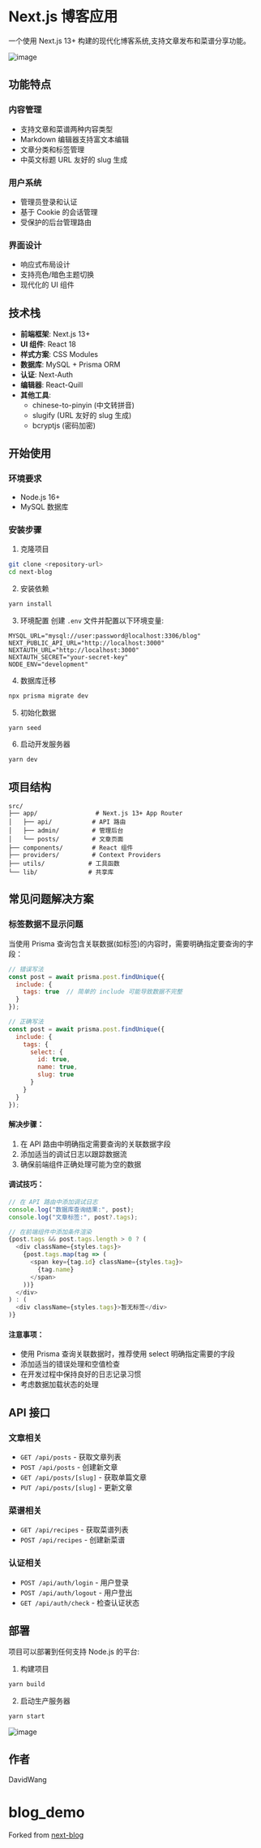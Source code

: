 # Next.js 博客应用

一个使用 Next.js 13+ 构建的现代化博客系统,支持文章发布和菜谱分享功能。

![image](cover-01.png)
## 功能特点

### 内容管理
- 支持文章和菜谱两种内容类型
- Markdown 编辑器支持富文本编辑
- 文章分类和标签管理
- 中英文标题 URL 友好的 slug 生成

### 用户系统
- 管理员登录和认证
- 基于 Cookie 的会话管理
- 受保护的后台管理路由

### 界面设计
- 响应式布局设计
- 支持亮色/暗色主题切换
- 现代化的 UI 组件

## 技术栈

- **前端框架**: Next.js 13+
- **UI 组件**: React 18
- **样式方案**: CSS Modules
- **数据库**: MySQL + Prisma ORM
- **认证**: Next-Auth
- **编辑器**: React-Quill
- **其他工具**:
  - chinese-to-pinyin (中文转拼音)
  - slugify (URL 友好的 slug 生成)
  - bcryptjs (密码加密)

## 开始使用

### 环境要求
- Node.js 16+
- MySQL 数据库

### 安装步骤

1. 克隆项目
```bash
git clone <repository-url>
cd next-blog
```

2. 安装依赖
```bash
yarn install
```

3. 环境配置
创建 `.env` 文件并配置以下环境变量:
```env
MYSQL_URL="mysql://user:password@localhost:3306/blog"
NEXT_PUBLIC_API_URL="http://localhost:3000"
NEXTAUTH_URL="http://localhost:3000"
NEXTAUTH_SECRET="your-secret-key"
NODE_ENV="development"
```

4. 数据库迁移
```bash
npx prisma migrate dev
```

5. 初始化数据
```bash
yarn seed
```

6. 启动开发服务器
```bash
yarn dev
```

## 项目结构

```
src/
├── app/                # Next.js 13+ App Router
│   ├── api/           # API 路由
│   ├── admin/         # 管理后台
│   └── posts/         # 文章页面
├── components/        # React 组件
├── providers/         # Context Providers
├── utils/            # 工具函数
└── lib/              # 共享库
```

## 常见问题解决方案

### 标签数据不显示问题

当使用 Prisma 查询包含关联数据(如标签)的内容时，需要明确指定要查询的字段：

```javascript
// 错误写法
const post = await prisma.post.findUnique({
  include: {
    tags: true  // 简单的 include 可能导致数据不完整
  }
});

// 正确写法
const post = await prisma.post.findUnique({
  include: {
    tags: {
      select: {
        id: true,
        name: true,
        slug: true
      }
    }
  }
});
```

#### 解决步骤：

1. 在 API 路由中明确指定需要查询的关联数据字段
2. 添加适当的调试日志以跟踪数据流
3. 确保前端组件正确处理可能为空的数据

#### 调试技巧：

```javascript
// 在 API 路由中添加调试日志
console.log("数据库查询结果:", post);
console.log("文章标签:", post?.tags);

// 在前端组件中添加条件渲染
{post.tags && post.tags.length > 0 ? (
  <div className={styles.tags}>
    {post.tags.map(tag => (
      <span key={tag.id} className={styles.tag}>
        {tag.name}
      </span>
    ))}
  </div>
) : (
  <div className={styles.tags}>暂无标签</div>
)}
```

#### 注意事项：

- 使用 Prisma 查询关联数据时，推荐使用 select 明确指定需要的字段
- 添加适当的错误处理和空值检查
- 在开发过程中保持良好的日志记录习惯
- 考虑数据加载状态的处理

## API 接口

### 文章相关
- `GET /api/posts` - 获取文章列表
- `POST /api/posts` - 创建新文章
- `GET /api/posts/[slug]` - 获取单篇文章
- `PUT /api/posts/[slug]` - 更新文章

### 菜谱相关
- `GET /api/recipes` - 获取菜谱列表
- `POST /api/recipes` - 创建新菜谱

### 认证相关
- `POST /api/auth/login` - 用户登录
- `POST /api/auth/logout` - 用户登出
- `GET /api/auth/check` - 检查认证状态

## 部署

项目可以部署到任何支持 Node.js 的平台:

1. 构建项目
```bash
yarn build
```

2. 启动生产服务器
```bash
yarn start
```

![image](cover-02.png)

## 作者
DavidWang
# blog_demo

Forked from [next-blog](https://github.com/safak/next-blog)
